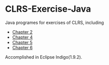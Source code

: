 CLRS-Exercise-Java
==================

Java programes for exercises of CLRS, including
- [Chapter 2](http://github.com/momo9/CLRS-Exercise-Java/tree/master/ch02)
- [Chapter 4](http://github.com/momo9/CLRS-Exercise-Java/tree/master/ch04)
- [Chapter 5](http://github.com/momo9/CLRS-Exercise-Java/tree/master/ch05)
- [Chapter 6](http://github.com/momo9/CLRS-Exercise-Java/tree/master/ch06)

Accomplished in Eclipse Indigo(1.9.2).